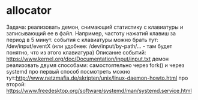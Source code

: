 # allocator
Задача: реализовать демон, снимающий статистику с клавиатуры и записывающий ее в файл. Например, частоту нажатий клавиш за период в 5 минут.
события с клавиатуры можно брать тут: /dev/input/eventX (или удобнее: /dev/input/by-path/… - там будет понятно, что из этого клавиатура)
Описание событий: https://www.kernel.org/doc/Documentation/input/input.txt
демон реализовать двумя способами: самостоятельно через fork() и через systemd
про первый способ посмотреть можно тут:http://www.netzmafia.de/skripten/unix/linux-daemon-howto.html
про второй: https://www.freedesktop.org/software/systemd/man/systemd.service.html
